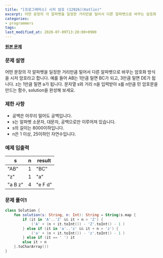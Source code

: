 ```yaml
---
title: "[프로그래머스] 시저 암호 (12926)(Kotlin)"
excerpt: 어떤 문장의 각 알파벳을 일정한 거리만큼 밀어서 다른 알파벳으로 바꾸는 암호화 방식을 시저 암호라고 합니다. 예를 들어 AB는 1만큼 밀면 BC가 되고, 3만큼 밀면 DE가 됩니다. z는 1만큼 밀면 a가 됩니다. 문자열 s와 거리 n을 입력받아 s를 n만큼 민 암호문을 만드는 함수, solution을 완성해 보세요.
categories:
- programmers
tags:
last_modified_at: 2020-07-09T13:20:00+0900
---
```


**[원본 문제](https://programmers.co.kr/learn/courses/30/lessons/12926)**

### 문제 설명

어떤 문장의 각 알파벳을 일정한 거리만큼 밀어서 다른 알파벳으로 바꾸는 암호화 방식을 시저 암호라고 합니다. 예를 들어 AB는 1만큼 밀면 BC가 되고, 3만큼 밀면 DE가 됩니다. z는 1만큼 밀면 a가 됩니다. 문자열 s와 거리 n을 입력받아 s를 n만큼 민 암호문을 만드는 함수, solution을 완성해 보세요.

### 제한 사항

  * 공백은 아무리 밀어도 공백입니다.
  * s는 알파벳 소문자, 대문자, 공백으로만 이루어져 있습니다.
  * s의 길이는 8000이하입니다.
  * n은 1 이상, 25이하인 자연수입니다.

### 예제 입출력

|s|n|result|
|-|-|-|
|"AB"|1|"BC"|
|"z"|1|"a"|
|"a B z"|4|"e F d"|
### 문제 풀이1

```kotlin
class Solution {
    fun solution(s: String, n: Int): String = String(s.map {
        if (it in 'A'..'Z' && it + n > 'Z') {
            ('A' + (n + it.toInt()) - 'Z'.toInt() - 1 )
        } else if (it in 'a'..'z' && it + n > 'z') {
            ('a' + (n + it.toInt()) - 'z'.toInt() - 1 )
        } else if (it == ' ') it
        else it + n
    }.toCharArray())
}

```
